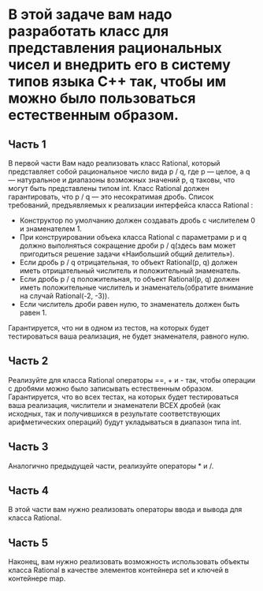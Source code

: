 # В этой задаче вам надо разработать класс для представления рациональных чисел и внедрить его в систему типов языка С++ так, чтобы им можно было пользоваться естественным образом.

## Часть 1
В первой части Вам надо реализовать класс Rational,
который представляет собой рациональное число вида p / q, где p — целое,
а q — натуральное и диапазоны возможных значений p, q таковы, что могут быть представлены типом int.
Класс Rational должен гарантировать, что p / q — это несократимая дробь.
Список требований, предъявляемых к реализации интерфейса класса Rational :

- Конструктор по умолчанию должен создавать дробь с числителем 0 и знаменателем 1.
- При конструировании объека класса Rational с параметрами p и q должно выполняться сокращение дроби p / q(здесь вам может пригодиться решение задачи «Наибольший общий делитель»).
- Если дробь p / q отрицательная, то объект Rational(p, q) должен иметь
отрицательный числитель и положительный знаменатель.
- Если дробь p / q положительная, то объект Rational(p, q) должен иметь положительные числитель и знаменатель(обратите внимание на случай Rational(-2, -3)).
- Если числитель дроби равен нулю, то знаменатель должен быть равен 1.

Гарантируется, что ни в одном из тестов, на которых будет тестироваться ваша реализация, не будет знаменателя, равного нулю.

## Часть 2

Реализуйте для класса Rational операторы ==, + и - так, чтобы операции с дробями можно было записывать естественным образом.
Гарантируется, что во всех тестах, на которых будет тестироваться ваша реализация, числители и знаменатели ВСЕХ дробей (как исходных, так и получившихся в результате соответствующих арифметических операций) будут укладываться в диапазон типа int.

## Часть 3

Аналогично предыдущей части, реализуйте операторы * и /.

## Часть 4

В этой части вам нужно реализовать операторы ввода и вывода для класса Rational.

## Часть 5

Наконец, вам нужно реализовать возможность использовать объекты класса Rational в качестве элементов контейнера set и ключей в контейнере map.
